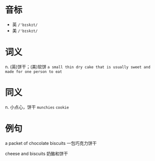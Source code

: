 # 音标

- 英 `/'bɪskɪt/`
- 美 `/'bɪskɪt/`

# 词义

n. (英)饼干；(美)软饼
`a small thin dry cake that is usually sweet and made for one person to eat`

# 同义

n. 小点心，饼干
`munchies` `cookie`

# 例句

a packet of chocolate biscuits
一包巧克力饼干

cheese and biscuits
奶酪和饼干



